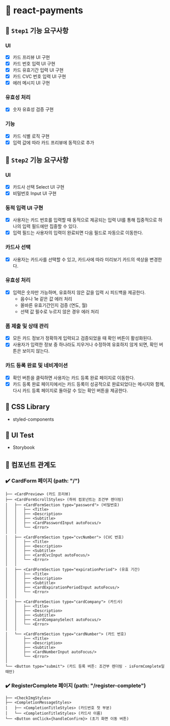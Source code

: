 # 💸 react-payments

## 📌 `Step1` 기능 요구사항

### UI

- [x] 카드 프리뷰 UI 구현
- [x] 카드 번호 입력 UI 구현
- [x] 카드 유효기간 입력 UI 구현
- [x] 카드 CVC 번호 입력 UI 구현
- [x] 에러 메시지 UI 구현

### 유효성 처리

- [x] 숫자 유효성 검증 구현

### 기능

- [x] 카드 식별 로직 구현
- [x] 입력 값에 따라 카드 프리뷰에 동적으로 추가

## 📌 `Step2` 기능 요구사항

### UI

- [x] 카드사 선택 Select UI 구현
- [x] 비밀번호 Input UI 구현

### 동적 입력 UI 구현

- [x] 사용자는 카드 번호를 입력할 때 동적으로 제공되는 입력 UI를 통해 집중적으로 하나의 입력 필드에만 집중할 수 있다.
- [x] 입력 필드는 사용자의 입력이 완료되면 다음 필드로 자동으로 이동한다.

### 카드사 선택

- [x] 사용자는 카드사를 선택할 수 있고, 카드사에 따라 미리보기 카드의 색상을 변경한다.

### 유효성 처리

- [x] 입력은 숫자만 가능하며, 유효하지 않은 값을 입력 시 피드백을 제공한다.
  - 음수나 1e 같은 값 에러 처리
  - 올바른 유효기간인지 검증 (연도, 월)
  - 선택 값 필수로 누르지 않은 경우 에러 처리

### 폼 제출 및 상태 관리

- [x] 모든 카드 정보가 정확하게 입력되고 검증되었을 때 확인 버튼이 활성화된다.
- [x] 사용자가 입력한 정보 중 하나라도 지우거나 수정하여 유효하지 않게 되면, 확인 버튼은 보이지 않는다.

### 카드 등록 완료 및 네비게이션

- [x] 확인 버튼을 클릭하면 사용자는 카드 등록 완료 페이지로 이동한다.
- [x] 카드 등록 완료 페이지에서는 카드 등록이 성공적으로 완료되었다는 메시지와 함께, 다시 카드 등록 페이지로 돌아갈 수 있는 확인 버튼을 제공한다.

## 📌 CSS Library

- styled-components

## 📌 UI Test

- Storybook

## 📌 컴포넌트 관계도

### ✔️ CardForm 페이지 (path: "/")

```
├── <CardPreview> (카드 프리뷰)
├── <CardFormScrollStyles> (하위 컴포넌트는 조건부 렌더링)
│   ├── <CardFormSection type="password"> (비밀번호)
│   │   ├── <Title>
│   │   ├── <Description>
│   │   ├── <Subtitle>
│   │   ├── <CardPasswordInput autoFocus/>
│   │   └── <Error>
│   │
│   ├── <CardFormSection type="cvcNumber"> (CVC 번호)
│   │   ├── <Title>
│   │   ├── <Description>
│   │   ├── <Subtitle>
│   │   ├── <CardCvcInput autoFocus/>
│   │   └── <Error>
│   │
│   ├── <CardFormSection type="expirationPeriod"> (유효 기간)
│   │   ├── <Title>
│   │   ├── <Description>
│   │   ├── <Subtitle>
│   │   ├── <CardExpirationPeriodInput autoFocus/>
│   │   └── <Error>
│   │
│   ├── <CardFormSection type="cardCompany"> (카드사)
│   │   ├── <Title>
│   │   ├── <Description>
│   │   ├── <Subtitle>
│   │   ├── <CardCompanySelect autoFocus/>
│   │   └── <Error>
│   │
│   └── <CardFormSection type="cardNumber"> (카드 번호)
│       ├── <Title>
│       ├── <Description>
│       ├── <Subtitle>
│       ├── <CardNumberInput autoFocus/>
│       └── <Error>
│
└── <Button type="submit"> (카드 등록 버튼: 조건부 렌더링 - isFormComplete일 때만)
```

### ✔️ RegisterComplete 페이지 (path: "/register-complete")

```
├── <CheckImgStyles>
├── <CompletionMessageStyles>
│   ├── <CompletionTitleStyles> (카드번호 첫 부분)
│   └── <CompletionTitleStyles> (카드사 이름)
└── <Button onClick={handleConfirm}> (초기 화면 이동 버튼)
```
